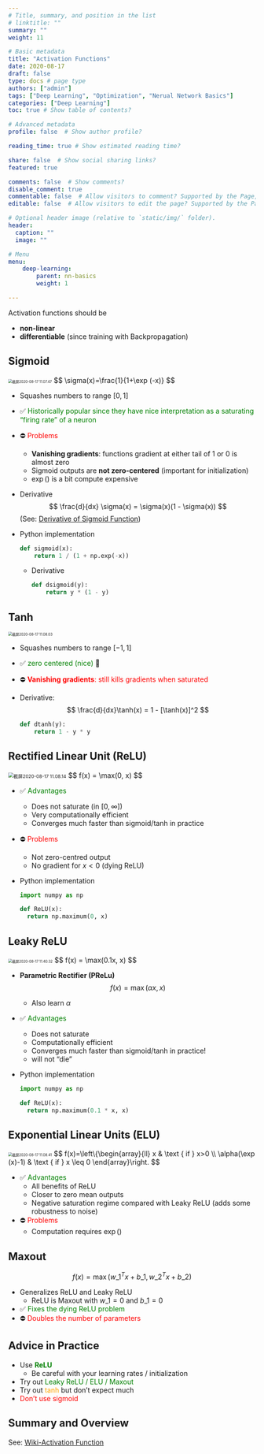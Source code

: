 ```yaml
---
# Title, summary, and position in the list
# linktitle: ""
summary: ""
weight: 11

# Basic metadata
title: "Activation Functions"
date: 2020-08-17
draft: false
type: docs # page type
authors: ["admin"]
tags: ["Deep Learning", "Optimization", "Nerual Network Basics"]
categories: ["Deep Learning"]
toc: true # Show table of contents?

# Advanced metadata
profile: false  # Show author profile?

reading_time: true # Show estimated reading time?

share: false  # Show social sharing links?
featured: true

comments: false  # Show comments?
disable_comment: true
commentable: false  # Allow visitors to comment? Supported by the Page, Post, and Docs content types.
editable: false  # Allow visitors to edit the page? Supported by the Page, Post, and Docs content types.

# Optional header image (relative to `static/img/` folder).
header:
  caption: ""
  image: ""

# Menu
menu: 
    deep-learning:
        parent: nn-basics
        weight: 1

---
```


Activation functions should be 

- **non-linear**
- **differentiable** (since training with Backpropagation)

## Sigmoid

<img src="https://raw.githubusercontent.com/EckoTan0804/upic-repo/master/uPic/截屏2020-08-17%2011.07.47.png" alt="截屏2020-08-17 11.07.47" style="zoom:50%;" />
$$
\sigma(x)=\frac{1}{1+\exp (-x)}
$$

- Squashes numbers to range $[0,1]$

- ✅ <span style="color:green">Historically popular since they have nice interpretation as a saturating “firing rate” of a neuron</span>

- ⛔️ <span style="color:red">Problems</span>

  - **Vanishing gradients**: functions gradient at either tail of $1$ or $0$ is almost zero
  - Sigmoid outputs are **not zero-centered** (important for initialization)
  - $\exp()$ is a bit compute expensive

- Derivative
  $$
  \frac{d}{dx} \sigma(x) = \sigma(x)(1 - \sigma(x))
  $$
  (See: [Derivative of Sigmoid Function](https://math.stackexchange.com/questions/78575/derivative-of-sigmoid-function-sigma-x-frac11e-x))

- Python implementation

  ```python
  def sigmoid(x):
      return 1 / (1 + np.exp(-x))
  ```

  - Derivative

    ```python
    def dsigmoid(y):
        return y * (1 - y)
    ```

## Tanh

<img src="https://raw.githubusercontent.com/EckoTan0804/upic-repo/master/uPic/截屏2020-08-17%2011.08.03.png" alt="截屏2020-08-17 11.08.03" style="zoom:50%;" />

- Squashes numbers to range $[-1,1]$

- ✅ <span style="color:green">zero centered (nice)</span> :clap:
- ⛔️ <span style="color:red">**Vanishing gradients**: still kills gradients when saturated</span>

- Derivative:
  $$
  \frac{d}{dx}\tanh(x) = 1 - [\tanh(x)]^2
  $$

  ```python
  def dtanh(y):
      return 1 - y * y
  ```

## Rectified Linear Unit (ReLU)

<img src="https://raw.githubusercontent.com/EckoTan0804/upic-repo/master/uPic/截屏2020-08-17%2011.08.14.png" alt="截屏2020-08-17 11.08.14" style="zoom: 67%;" />
$$
f(x) = \max(0, x)
$$

- ✅ <span style="color:green">Advantages</span>
  - Does not saturate (in $[0, \infty]$)
  - Very computationally efficient
  - Converges much faster than sigmoid/tanh in practice

- ⛔️ <span style="color:red">Problems</span>

  - Not zero-centred output
  - No gradient for $x < 0$ (dying ReLU)

- Python implementation

  ```python
  import numpy as np
  
  def ReLU(x):
  	return np.maximum(0, x)
  ```

  

## Leaky ReLU

<img src="https://raw.githubusercontent.com/EckoTan0804/upic-repo/master/uPic/截屏2020-08-17%2011.40.32.png" alt="截屏2020-08-17 11.40.32" style="zoom:50%;" />
$$
f(x) = \max(0.1x, x)
$$

- **Parametric Rectifier (PReLu)**
  $$
  f(x) = \max(\alpha x, x)
  $$

  - Also learn $\alpha$

- ✅ <span style="color:green">Advantages</span>

  - Does not saturate
  - Computationally efficient
  - Converges much faster than sigmoid/tanh in practice!
  - will not “die”

- Python implementation

  ```python
  import numpy as np
  
  def ReLU(x):
  	return np.maximum(0.1 * x, x)
  ```

## Exponential Linear Units (ELU)

<img src="https://raw.githubusercontent.com/EckoTan0804/upic-repo/master/uPic/截屏2020-08-17 11.08.41.png" alt="截屏2020-08-17 11.08.41" style="zoom: 50%;" />
$$
f(x)=\left\{\begin{array}{ll}
x & \text { if } x>0 \\
\alpha(\exp (x)-1) & \text { if } x \leq 0
\end{array}\right.
$$

- ✅ <span style="color:green">Advantages</span>
  - All benefits of ReLU
  - Closer to zero mean outputs
  - Negative saturation regime compared with Leaky ReLU (adds some robustness to noise)
- ⛔️ <span style="color:red">Problems</span>
  - Computation requires $\exp()$

## Maxout

$$
f(x) = \max \left(w\_{1}^{T} x+b\_{1}, w\_{2}^{T} x+b\_{2}\right)
$$

- Generalizes ReLU and Leaky ReLU
  - ReLU is Maxout with $w\_1 =0$ and $b\_1 = 0$
- ✅ <span style="color:green">Fixes the dying ReLU problem</span>
- ⛔️ <span style="color:red">Doubles the number of parameters</span>

## Advice in Practice

- Use <span style="color:green">**ReLU**</span>
  - Be careful with your learning rates / initialization
- Try out <span style="color:green">Leaky ReLU / ELU / Maxout</span>
- Try out <span style="color:orange">tanh</span> but don’t expect much
- <span style="color:red">Don’t use sigmoid</span>

## Summary and Overview

See: [Wiki-Activation Function](https://en.wikipedia.org/wiki/Activation_function)

